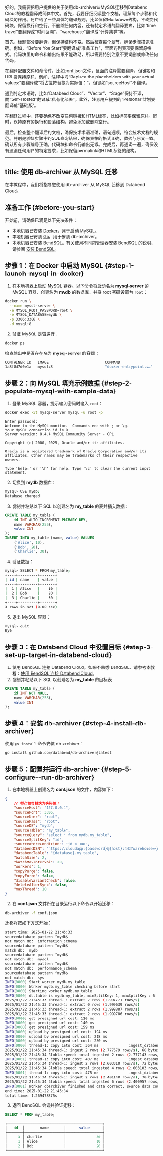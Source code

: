 <think>
好的，我需要把用户提供的关于使用db-archiver从MySQL迁移到Databend Cloud的教程翻译成简体中文。首先，我要仔细阅读整个文档，理解每个步骤和代码块的作用。用户给了一些具体的翻译规则，比如保留Markdown结构，不改变代码块，保留换行和空行，不删除任何内容，还有特定术语的翻译要求，比如“time travel”要翻译成“时间回溯”，“warehouse”翻译成“计算集群”等。

首先，标题部分要翻译，但保持结构不变。然后检查每个章节，确保步骤描述准确。例如，“Before You Start”要翻译成“准备工作”，里面的列表项要保留原格式。代码块里的命令和输出结果不能改动，所以需要特别注意不要误删或修改任何代码。

在翻译配置文件和命令时，比如conf.json文件，里面的注释需要翻译，但键名和URL要保持原样。例如，注释中的“Replace the placeholders with your actual values:”要翻译成“将占位符替换为实际值：”，但键如“sourceHost”不翻译。

遇到特定术语时，比如“Databend Cloud”、“Vector”、“Stage”保持不译，而“Self-Hosted”翻译成“私有化部署”。此外，注意用户提到的“Personal”计划要翻译成“基础版”。

在翻译过程中，还要确保不改变任何链接和HTML标签，比如<Notes>标签要保留原样。同时，保持原有的换行和段落结构，避免添加或删除空行。

最后，检查整个翻译后的文档，确保技术术语准确，语句通顺，符合技术文档的规范。特别是验证步骤中的SQL查询结果，确保表格的格式正确，数据与原文一致。确认所有步骤编号正确，代码块和命令行输出无误。完成后，再通读一遍，确保没有遗漏任何用户的特定要求，比如保留permalink和HTML标签的结构。
</think>

---
title: 使用 db-archiver 从 MySQL 迁移
---

在本教程中，我们将指导您使用 db-archiver 从 MySQL 迁移到 Databend Cloud。

## 准备工作 {#before-you-start}

开始前，请确保已满足以下先决条件：

- 本地机器已安装 [Docker](https://www.docker.com/)，用于启动 MySQL。
- 本地机器已安装 [Go](https://go.dev/dl/)，用于安装 db-archiver。
- 本地机器已安装 BendSQL。有关使用不同包管理器安装 BendSQL 的说明，请参阅 [安装 BendSQL](/guides/sql-clients/bendsql/#installing-bendsql)。

## 步骤 1：在 Docker 中启动 MySQL {#step-1-launch-mysql-in-docker}

1. 在本地机器上启动 MySQL 容器。以下命令将启动名为 **mysql-server** 的 MySQL 容器，创建名为 **mydb** 的数据库，并将 root 密码设置为 `root`：

```bash
docker run \
  --name mysql-server \
  -e MYSQL_ROOT_PASSWORD=root \
  -e MYSQL_DATABASE=mydb \
  -p 3306:3306 \
  -d mysql:8
```

2. 验证 MySQL 是否运行：

```bash
docker ps
```

检查输出中是否存在名为 **mysql-server** 的容器：

```bash 
CONTAINER ID   IMAGE                          COMMAND                  CREATED        STATUS             PORTS                                                                                            NAMES
1a8f8d7d0e1a   mysql:8                        "docker-entrypoint.s…"   10 hours ago   Up About an hour   0.0.0.0:3306->3306/tcp, 33060/tcp                                                                mysql-server
```

## 步骤 2：向 MySQL 填充示例数据 {#step-2-populate-mysql-with-sample-data}

1. 登录 MySQL 容器，提示输入密码时输入 `root`：

```bash
docker exec -it mysql-server mysql -u root -p
```

```
Enter password:
Welcome to the MySQL monitor.  Commands end with ; or \g.
Your MySQL connection id is 8
Server version: 8.4.4 MySQL Community Server - GPL

Copyright (c) 2000, 2025, Oracle and/or its affiliates.

Oracle is a registered trademark of Oracle Corporation and/or its
affiliates. Other names may be trademarks of their respective
owners.

Type 'help;' or '\h' for help. Type '\c' to clear the current input statement.
```

2. 切换到 **mydb** 数据库：

```bash
mysql> USE mydb;
Database changed
```

3. 复制并粘贴以下 SQL 以创建名为 **my_table** 的表并插入数据：

```sql
CREATE TABLE my_table (
    id INT AUTO_INCREMENT PRIMARY KEY,
    name VARCHAR(255),
    value INT
);
INSERT INTO my_table (name, value) VALUES
    ('Alice', 10),
    ('Bob', 20),
    ('Charlie', 30);
```

4. 验证数据：

```bash
mysql> SELECT * FROM my_table;
+----+---------+-------+
| id | name    | value |
+----+---------+-------+
|  1 | Alice   |    10 |
|  2 | Bob     |    20 |
|  3 | Charlie |    30 |
+----+---------+-------+
3 rows in set (0.00 sec)
```

5. 退出 MySQL 容器：

```bash
mysql> quit
Bye
```

## 步骤 3：在 Databend Cloud 中设置目标 {#step-3-set-up-target-in-databend-cloud}

1. 使用 BendSQL 连接 Databend Cloud。如果不熟悉 BendSQL，请参考本教程：[使用 BendSQL 连接 Databend Cloud](../connect/connect-to-databendcloud-bendsql.md)。
2. 复制并粘贴以下 SQL 以创建名为 **my_table** 的目标表：

```sql
CREATE TABLE my_table (
    id INT NOT NULL,
    name VARCHAR(255),
    value INT
);
```

## 步骤 4：安装 db-archiver {#step-4-install-db-archiver}

使用 `go install` 命令安装 db-archiver：

```bash
go install github.com/databend/db-archiver@latest
```

## 步骤 5：配置并运行 db-archiver {#step-5-configure--run-db-archiver}

1. 在本地机器上创建名为 **conf.json** 的文件，内容如下：

```json
{
    // 将占位符替换为实际值：
    "sourceHost": "127.0.0.1",
    "sourcePort": 3306,
    "sourceUser": "root",
    "sourcePass": "root",
    "sourceDB": "mydb",
    "sourceTable": "my_table",
    "sourceQuery": "select * from mydb.my_table",
    "sourceSplitKey": "id",
    "sourceWhereCondition": "id < 100",
    "databendDSN": "https://cloudapp:{password}@{host}:443?warehouse={warehouse_name}",
    "databendTable": "{database}.my_table",
    "batchSize": 2,
    "batchMaxInterval": 30,
    "workers": 1,
    "copyPurge": false,
    "copyForce": false,
    "disableVariantCheck": false,
    "deleteAfterSync": false,
    "maxThread": 10
}
```

2. 在 **conf.json** 文件所在目录运行以下命令以开始迁移：

```bash
db-archiver -f conf.json
```

迁移将按如下方式开始：

```bash
start time: 2025-01-22 21:45:33
sourcedatabase pattern ^mydb$
not match db:  information_schema
sourcedatabase pattern ^mydb$
match db:  mydb
sourcedatabase pattern ^mydb$
not match db:  mysql
sourcedatabase pattern ^mydb$
not match db:  performance_schema
sourcedatabase pattern ^mydb$
not match db:  sys
INFO[0000] Start worker mydb.my_table
INFO[0000] Worker mydb.my_table checking before start
INFO[0000] Starting worker mydb.my_table
INFO[0000] db.table is mydb.my_table, minSplitKey: 1, maxSplitKey : 6
2025/01/22 21:45:33 thread-1: extract 2 rows (1.997771 rows/s)
2025/01/22 21:45:33 thread-1: extract 0 rows (1.999639 rows/s)
2025/01/22 21:45:33 thread-1: extract 2 rows (1.999887 rows/s)
2025/01/22 21:45:33 thread-1: extract 2 rows (1.999786 rows/s)
INFO[0000] get presigned url cost: 126 ms
INFO[0000] get presigned url cost: 140 ms
INFO[0000] get presigned url cost: 159 ms
INFO[0000] upload by presigned url cost: 194 ms
INFO[0000] upload by presigned url cost: 218 ms
INFO[0000] upload by presigned url cost: 230 ms
INFO[0000] thread-1: copy into cost: 364 ms              ingest_databend=IngestData
2025/01/22 21:45:34 thread-1: ingest 2 rows (2.777579 rows/s), 68 bytes (94.437695 bytes/s)
2025/01/22 21:45:34 Globla speed: total ingested 2 rows (2.777143 rows/s), 29 bytes (40.268568 bytes/s)
INFO[0001] thread-1: copy into cost: 407 ms              ingest_databend=IngestData
2025/01/22 21:45:34 thread-1: ingest 2 rows (2.603310 rows/s), 72 bytes (88.512532 bytes/s)
2025/01/22 21:45:34 Globla speed: total ingested 4 rows (2.603103 rows/s), 62 bytes (37.744993 bytes/s)
INFO[0001] thread-1: copy into cost: 475 ms              ingest_databend=IngestData
2025/01/22 21:45:34 thread-1: ingest 2 rows (2.401148 rows/s), 70 bytes (81.639015 bytes/s)
2025/01/22 21:45:34 Globla speed: total ingested 6 rows (2.400957 rows/s), 93 bytes (34.813873 bytes/s)
INFO[0001] Worker dbarchiver finished and data correct, source data count is 6, target data count is 6
end time: 2025-01-22 21:45:34
total time: 1.269478875s
```

3. 返回 BendSQL 会话并验证迁移：

```sql
SELECT * FROM my_table;

┌────────────────────────────────────────────┐
│   id  │       name       │      value      │
├───────┼──────────────────┼─────────────────┤
│     3 │ Charlie          │              30 │
│     1 │ Alice            │              10 │
│     2 │ Bob              │              20 │
└────────────────────────────────────────────┘
```